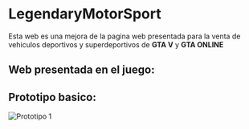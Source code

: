 # LegendaryMotorSport
Esta web es una mejora de la pagina web presentada para la venta de vehiculos deportivos y superdeportivos de **GTA V** y **GTA ONLINE**

## Web presentada en el juego: 


## Prototipo basico:
<img src="https://imgur.com/ErhOj8y" alt="Prototipo 1">
